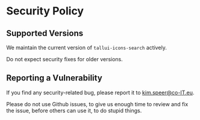 # Security Policy

## Supported Versions

We maintain the current version of `tallui-icons-search` actively.

Do not expect security fixes for older versions.

## Reporting a Vulnerability

If you find any security-related bug, please report it to kim.speer@co-IT.eu.

Please do not use Github issues, to give us enough time to review and fix the issue, before others can use it, to do stupid things.
